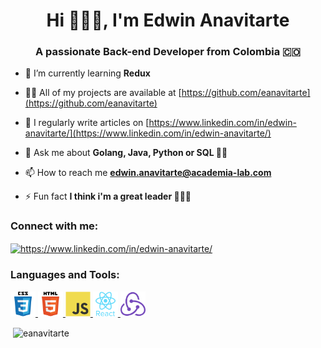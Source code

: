 <h1 align="center">Hi 👨🏻‍💻, I'm Edwin Anavitarte</h1>
<h3 align="center">A passionate Back-end Developer from Colombia 🇨🇴</h3>

- 🌱 I’m currently learning **Redux**

- 👨‍💻 All of my projects are available at [https://github.com/eanavitarte](https://github.com/eanavitarte)

- 📝 I regularly write articles on [https://www.linkedin.com/in/edwin-anavitarte/](https://www.linkedin.com/in/edwin-anavitarte/)

- 💬 Ask me about **Golang, Java, Python or SQL 🐱‍🚀**

- 📫 How to reach me **edwin.anavitarte@academia-lab.com**

- ⚡ Fun fact **I think i'm a great leader 🐱‍💻📢**

<h3 align="left">Connect with me:</h3>
<p align="left">
<a href="https://linkedin.com/in/https://www.linkedin.com/in/edwin-anavitarte/" target="_blank"><img align="center" src="https://raw.githubusercontent.com/rahuldkjain/github-profile-readme-generator/master/src/images/icons/Social/linked-in-alt.svg" alt="https://www.linkedin.com/in/edwin-anavitarte/" height="30" width="40" /></a>
</p>

<h3 align="left">Languages and Tools:</h3>
<p align="left"> <a href="https://www.w3schools.com/css/" target="_blank" rel="noreferrer"> <img src="https://raw.githubusercontent.com/devicons/devicon/master/icons/css3/css3-original-wordmark.svg" alt="css3" width="40" height="40"/> </a> <a href="https://www.w3.org/html/" target="_blank" rel="noreferrer"> <img src="https://raw.githubusercontent.com/devicons/devicon/master/icons/html5/html5-original-wordmark.svg" alt="html5" width="40" height="40"/> </a> <a href="https://developer.mozilla.org/en-US/docs/Web/JavaScript" target="_blank" rel="noreferrer"> <img src="https://raw.githubusercontent.com/devicons/devicon/master/icons/javascript/javascript-original.svg" alt="javascript" width="40" height="40"/> </a> <a href="https://reactjs.org/" target="_blank" rel="noreferrer"> <img src="https://raw.githubusercontent.com/devicons/devicon/master/icons/react/react-original-wordmark.svg" alt="react" width="40" height="40"/> </a> <a href="https://redux.js.org" target="_blank" rel="noreferrer"> <img src="https://raw.githubusercontent.com/devicons/devicon/master/icons/redux/redux-original.svg" alt="redux" width="40" height="40"/> </a> </p>

<p>&nbsp;<img align="center" src="https://github-readme-stats.vercel.app/api?username=eanavitarte&show_icons=true&locale=en" alt="eanavitarte" /></p>